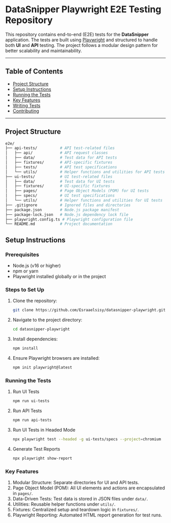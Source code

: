 # DataSnipper Playwright E2E Testing Repository

This repository contains end-to-end (E2E) tests for the **DataSnipper** application. The tests are built using [Playwright](https://playwright.dev/) and structured to handle both **UI** and **API** testing. The project follows a modular design pattern for better scalability and maintainability.

---

## Table of Contents

- [Project Structure](#project-structure)
- [Setup Instructions](#setup-instructions)
- [Running the Tests](#running-the-tests)
- [Key Features](#key-features)
- [Writing Tests](#writing-tests)
- [Contributing](#contributing)

---

## Project Structure

```bash
e2e/
├── api-tests/          # API test-related files
│   ├── api/            # API request classes
│   ├── data/           # Test data for API tests
│   ├── fixtures/       # API-specific fixtures
│   ├── tests/          # API test specifications
│   └── utils/          # Helper functions and utilities for API tests
├── ui-tests/           # UI test-related files
│   ├── data/           # Test data for UI tests
│   ├── fixtures/       # UI-specific fixtures
│   ├── pages/          # Page Object Models (POM) for UI tests
│   ├── specs/          # UI test specifications
│   └── utils/          # Helper functions and utilities for UI tests
├── .gitignore          # Ignored files and directories
├── package.json        # Node.js package manifest
├── package-lock.json   # Node.js dependency lock file
├── playwright.config.ts # Playwright configuration file
└── README.md           # Project documentation
```

## Setup Instructions

### Prerequisites
- Node.js (v16 or higher)
- npm or yarn
- Playwright installed globally or in the project

### Steps to Set Up
1. Clone the repository:
   ```bash
   git clone https://github.com/Esraaelsisy/datasnipper-playwright.git
   ```

2. Navigate to the project directory:
   ```bash
   cd datasnipper-playwright
   ```

3. Install dependencies:
   ```bash
   npm install
   ```

4. Ensure Playwright browsers are installed:
   ```bash
   npm init playwright@latest
   ```   

### Running the Tests
1. Run UI Tests
   ```bash
   npm run ui-tests
   ```

2. Run API Tests
   ```bash
   npm run api-tests
   ```

3. Run UI Tests in Headed Mode
   ```bash
   npx playwright test --headed -g ui-tests/specs --project=chromium
   ```

4. Generate Test Reports
   ```bash
   npx playwright show-report
   ```

### Key Features
1. Modular Structure: Separate directories for UI and API tests.
2. Page Object Model (POM): All UI elements and actions are encapsulated in `pages/`.
3. Data-Driven Tests: Test data is stored in JSON files under `data/`.
4. Utilities: Reusable helper functions under `utils/`.
5. Fixtures: Centralized setup and teardown logic in `fixtures/`.
6. Playwright Reporting: Automated HTML report generation for test runs.  